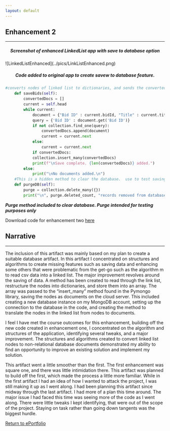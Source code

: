 ```yaml
---
layout: default
---
```


## Enhancement 2
---

<h5 style="text-align:center;">Screenshot of enhanced LinkedList app with save to database option</h5> 
![LinkedListEnhanced](../pics/LinkListEnhanced.png)

<h5 style="text-align:center;">Code added to original app to create savew to database feature.</h5> 

```python
#converts nodes of linked list to dictionaries, and sends the converted data to a MongoDB
	def saveBids(self):
		convertedDocs = []
		current = self.head
	    while current:
			document = {"Bid ID" : current.bidId, "Title" : current.title, "fund" : current.fund, "amount" : current.amount}
			query = {'Bid ID' : document.get('Bid ID')}
			if not collection.find_one(query):
				convertedDocs.append(document)
				current = current.next
			else:
				current = current.next
			if convertedDocs:
			collection.insert_many(convertedDocs)
			print(f"\nSave complete. {len(convertedDocs)} added.")
		else:
			print("\nNo documents added.\n")
	#This is a hidden method to clear the database.  use to test saving data to database		
	def purgeDB(self):
		purge = collection.delete_many({})
		print("\n", purge.deleted_count, "records removed from database.\n3")
```
***Purge method included to clear database.  Purge intended for testing purposes only***

Download code for enhancement two <a href="./code/LinkListEnhanced.zip">here</a>

## Narrative
---
The inclusion of this artifact was mainly based on my plan to create a suitable database artifact.  In this artifact I concentrated on structures and algorithms to create missing features such as saving data and enhancing some others that were problematic from the get-go such as the algorithm m to read csv data into a linked list.  The major improvement revolves around the saving of data.  A method has been created to read through the link list, restructure the nodes into dictionaries, and store them into an array.  The array was passed to the “insert_many” method found in the Pymongo library, saving the nodes as documents on the cloud server.  This included creating a new database instance on my MongoDB account, setting up the connection to the database in the code, and creating the method to translate the nodes in the linked list from nodes to documents. 

I feel I have met the course outcomes for this enhancement, building off the new code created in enhancement one, I concentrated on the algorithm and structures of the application, identifying several tweaks, and a major improvement.  The structures and algorithms created to convert linked list nodes to non-relational database documents demonstrated my ability to find an opportunity to improve an existing solution and implement my solution.

This artifact went a little smoother than the first.  The first enhancement was square one, and there was little intimidation there.  This artifact was planned to build off the first, which made the process a little more familiar.  While in the first artifact I had an idea of how I wanted to attack the project, I was still making it up as I went along.  I had been planning this artifact since midway through the last artifact.  I had more of a plan this time around.  The major issue I had faced this time was seeing more of the code as I went along.  There were little tweaks I kept identifying, that were out of the scope of the project.  Staying on task rather than going down tangents was the biggest hurdle.


[Return to ePortfolio](../index.html)